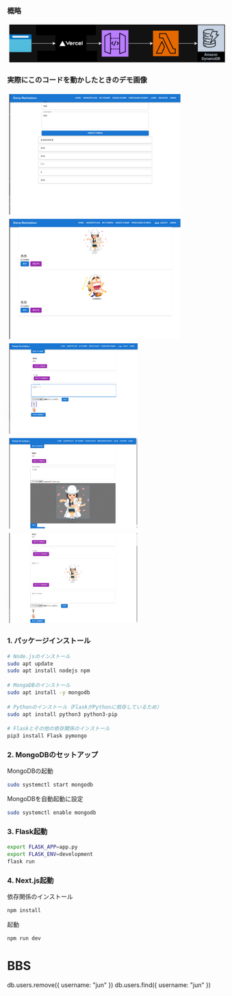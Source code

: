 ### 概略
<div style="display: flex; flex-wrap: wrap;">
  <img src="概略.png" alt="1" style="width: 800px; margin: 5px;">
</div>

### 実際にこのコードを動かしたときのデモ画像
<div style="display: flex; flex-wrap: wrap;">
  <img src="1.png" alt="1" style="width: 400px; margin: 5px;">
  <img src="2.png" alt="2" style="width: 400px; margin: 5px;">
  <img src="4.png" alt="4" style="width: 300px; margin: 5px;">
  <img src="5.png" alt="5" style="width: 300px; margin: 5px;">
  <img src="6.png" alt="6" style="width: 300px; margin: 5px;">
</div>




### 1. パッケージインストール


```bash
# Node.jsのインストール
sudo apt update
sudo apt install nodejs npm

# MongoDBのインストール
sudo apt install -y mongodb

# Pythonのインストール（FlaskがPythonに依存しているため）
sudo apt install python3 python3-pip

# Flaskとその他の依存関係のインストール
pip3 install Flask pymongo
```

### 2. MongoDBのセットアップ
 MongoDBの起動


```bash
sudo systemctl start mongodb
```
MongoDBを自動起動に設定

```bash
sudo systemctl enable mongodb
```

### 3. Flask起動


```bash
export FLASK_APP=app.py
export FLASK_ENV=development
flask run
```

### 4. Next.js起動
依存関係のインストール

```bash
npm install
```
起動
```bash
npm run dev
```


# BBS
db.users.remove({ username: "jun" })
db.users.find({ username: "jun" })
